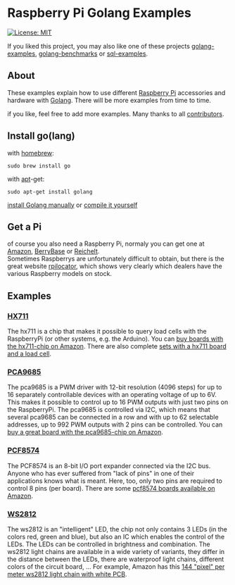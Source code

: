 # Raspberry Pi Golang Examples

[![License: MIT](https://img.shields.io/badge/License-MIT-green.svg)](https://opensource.org/licenses/MIT)  

If you liked this project, you may also like one of these projects [golang-examples](https://github.com/SimonWaldherr/golang-examples), [golang-benchmarks](https://github.com/SimonWaldherr/golang-benchmarks) or [sql-examples](https://github.com/SimonWaldherr/sql-examples).

## About

These examples explain how to use different [Raspberry Pi](https://www.raspberrypi.org) accessories and hardware with [Golang](https://golang.org). There will be more examples from time to time.

if you like, feel free to add more examples. Many thanks to all [contributors](https://github.com/SimonWaldherr/rpi-examples/graphs/contributors).

## Install go(lang)

with [homebrew](http://mxcl.github.io/homebrew/):

```Shell
sudo brew install go
```

with [apt](http://packages.qa.debian.org/a/apt.html)-get:

```Shell
sudo apt-get install golang
```

[install Golang manually](https://golang.org/doc/install)
or
[compile it yourself](https://golang.org/doc/install/source)

## Get a Pi

of course you also need a Raspberry Pi, normaly you can get one at [Amazon](https://amzn.to/3xDegoT), [BerryBase](https://www.berrybase.de/raspberry-pi/) or [Reichelt](https://www.reichelt.de/raspberry-pi-compute-modul-4-8gb-ram-8gb-emmc-wlan-rpi-cm4w-8gb8gb-p290550.html?&nbc=1).  
Sometimes Raspberrys are unfortunately difficult to obtain, but there is the great website [rpilocator](https://rpilocator.com), which shows very clearly which dealers have the various Raspberry models on stock. 

## Examples

### [HX711](https://github.com/SimonWaldherr/rpi-examples/tree/master/hx711) 
The hx711 is a chip that makes it possible to query load cells with the RaspberryPi (or other systems, e.g. the Arduino). 
You can [buy boards with the hx711-chip on Amazon](https://amzn.to/3LyGWFl). 
There are also complete [sets with a hx711 board and a load cell](https://amzn.to/3xHaFWY). 

### [PCA9685](https://github.com/SimonWaldherr/rpi-examples/tree/master/pca9685) 
The pca9685 is a PWM driver with 12-bit resolution (4096 steps) for up to 16 separately controllable devices with an operating voltage of up to 6V. This makes it possible to control up to 16 PWM outputs with just two pins on the RaspberryPi. 
The pca9685 is controlled via I2C, which means that several pca9685 can be connected in a row and with up to 62 selectable addresses, up to 992 PWM outputs with 2 pins can be controlled. 
You can [buy a great board with the pca9685-chip on Amazon](https://amzn.to/3DGVCAm). 

### [PCF8574](https://github.com/SimonWaldherr/rpi-examples/tree/master/pcf8574) 
The PCF8574 is an 8-bit I/O port expander connected via the I2C bus. Anyone who has ever suffered from "lack of pins" in one of their applications knows what is meant. Here, too, only two pins are required to control 8 pins (per board). 
There are some [pcf8574 boards available on Amazon](https://amzn.to/3R7sTaV).

### [WS2812](https://github.com/SimonWaldherr/rpi-examples/tree/master/ws2812) 
The ws2812 is an "intelligent" LED, the chip not only contains 3 LEDs (in the colors red, green and blue), but also an IC which enables the control of the LEDs. The LEDs can be controlled in brightness and combination. The ws2812 light chains are available in a wide variety of variants, they differ in the distance between the LEDs, there are waterproof light chains, different colors of the circuit board, ... 
For example, Amazon has this [144 "pixel" per meter ws2812 light chain with white PCB](https://amzn.to/3Sk0Hmm).

